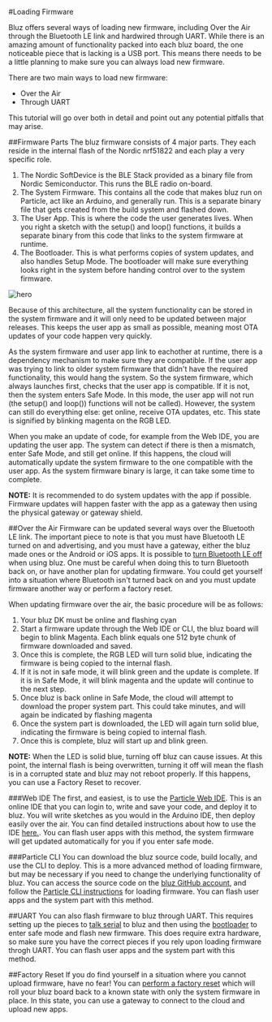 #Loading Firmware

Bluz offers several ways of loading new firmware, including Over the Air through the Bluetooth LE link and hardwired through UART. While there
is an amazing amount of functionality packed into each bluz board, the one noticeable piece that is lacking is a USB port. This means there
needs to be a little planning to make sure you can always load new firmware.

There are two main ways to load new firmware:

- Over the Air
- Through UART

This tutorial will go over both in detail and point out any potential pitfalls that may arise.

##Firmware Parts
The bluz firmware consists of 4 major parts. They each reside in the internal flash of the Nordic nrf51822 and each play a very specific role.

1. The Nordic SoftDevice is the BLE Stack provided as a binary file from Nordic Semiconductor. This runs the BLE radio on-board.
2. The System Firmware. This contains all the code that makes bluz run on Particle, act like an Arduino, and generally run. This is
a separate binary file that gets created from the build system and flashed down.
3. The User App. This is where the code the user generates lives. When you right a sketch with the setup() and loop() functions, it builds a
separate  binary from this code that links to the system firmware at runtime.
4. The Bootloader. This is what performs copies of system updates, and also handles Setup Mode. The bootloader will make sure everything looks
right in the system before handing control over to the system firmware.

![hero](/img/firmware_pieces.jpg)

Because of this architecture, all the system functionality can be stored in the system firmware and it will only need to be updated between
major releases. This keeps the user app as small as possible, meaning most OTA updates of your code happen very quickly.

As the system firmware and user app link to eachother at runtime, there is a dependency mechanism to make sure they are compatible. If the
user app was trying to link to older system firmware that didn't have the required functionality, this would hang the system. So the system
firmware, which always launches first, checks that the user app is compatible. If it is not, then the system enters Safe Mode. In this mode,
the user app will not run (the setup() and loop()) functions will not be called). However, the system can still do everything else: get online,
receive OTA updates, etc. This state is signified by blinking magenta on the RGB LED.

When you make an update of code, for example from the Web IDE, you are updating the user app. The system can detect if there is then a
mismatch, enter Safe Mode, and still get online. If this happens, the cloud will automatically update the system firmware to the one
compatible with the user app. As the system firmware binary is large, it can take some time to complete.

**NOTE:** It is recommended to do system updates with the app if possible. Firmware updates will happen faster with the app as a gateway then
using the physical gateway or gateway shield.

##Over the Air
Firmware can be updated several ways over the Bluetooth LE link. The important piece to note is that you must have Bluetooth LE turned
on and advertising, and you must have a gateway, either the bluz made ones or the Android or iOS apps. It is possible
to [turn Bluetooth LE off](/reference/ble/#stopadvertising) when using bluz. One must be careful when doing this to turn Bluetooth back
on, or have another plan for updating firmware. You could get yourself into a situation where Bluetooth isn't turned back on and you
must update firmware another way or perform a factory reset.

When updating firmware over the air, the basic procedure will be as follows:

1. Your bluz DK must be online and flashing cyan
2. Start a firmware update through the Web IDE or CLI, the bluz board will begin to blink Magenta. Each blink equals one 512 byte chunk of firmware downloaded and saved.
3. Once this is complete, the RGB LED will turn solid blue, indicating the firmware is being copied to the internal flash.
4. If it is not in safe mode, it will blink green and the update is complete. If it is in Safe Mode, it will blink magenta and the update will continue to the next step.
5. Once bluz is back online in Safe Mode, the cloud will attempt to download the proper system part. This could take minutes, and will again be indicated by flashing magenta
6. Once the system part is downloaded, the LED will again turn solid blue, indicating the firmware is being copied to internal flash.
7. Once this is complete, bluz will start up and blink green.

**NOTE:** When the LED is solid blue, turning off bluz can cause issues. At this point, the internal flash is being overwritten, turning it off
will mean the flash is in a corrupted state and bluz may not reboot properly. If this happens, you can use a Factory Reset to recover.

###Web IDE
The first, and easiest, is to use the [Particle Web IDE](https://build.particle.io/build). This is an online IDE that you
can login to, write and save your code, and deploy it to bluz. You will write sketches as you would in the Arduino IDE,
then deploy easily over the air. You can find detailed instructions about how to use the IDE
[here.](https://docs.particle.io/guide/getting-started/build/photon/). You can flash user apps with this method, the system firmware will
get updated automatically for you if you enter safe mode.

###Particle CLI
You can download the bluz source code, build locally, and use the CLI to deploy. This is a more advanced method of loading firmware, but
may be necessary if you need to change the underlying functionality of bluz. You can access the source code on the
[bluz GitHub account](https://github.com/bluzDK/bluzDK-firmware), and follow the
[Particle CLI instructions](https://docs.particle.io/reference/cli/#particle-flash) for loading firmware. You can flash user apps and the system
part with this method.

##UART
You can also flash firmware to bluz through UART. This requires setting up the pieces to [talk serial](/tutorials/serial/) to bluz
and then using the [bootloader](/tutorials/bootloader/#entering-bootloader-setup-mode) to enter safe mode and flash new firmware. This does
require extra hardware, so make sure you have the correct pieces if you rely upon loading firmware throgh UART. You can flash user apps and the system
part with this method.

##Factory Reset
If you do find yourself in a situation where you cannot upload firmware, have no fear! You can
[perform a factory reset](/tutorials/bootloader/#performing-a-factory-reset) which will roll
your bluz board back to a known state with only the system firmware in place. In this state, you can use a gateway to connect to the cloud
and upload new apps.